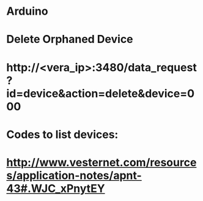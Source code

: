 # Arduino
#
# Delete Orphaned Device
#
# http://<vera_ip>:3480/data_request?id=device&action=delete&device=000
#
#
# Codes to list devices:
#
# http://www.vesternet.com/resources/application-notes/apnt-43#.WJC_xPnytEY
#
